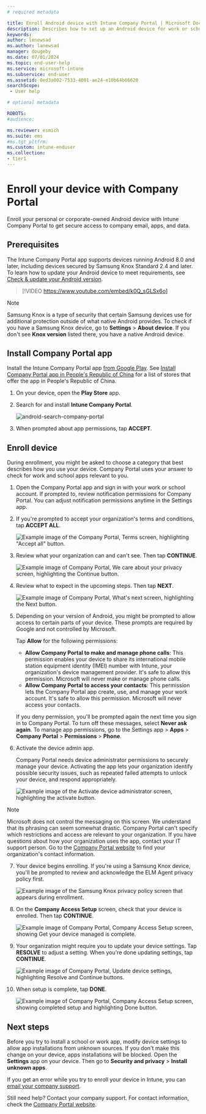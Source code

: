 ```yaml
---
# required metadata

title: Enroll Android device with Intune Company Portal | Microsoft Docs
description: Describes how to set up an Android device for work or school with the Company Portal app. 
keywords:
author: lenewsad
ms.author: lanewsad
manager: dougeby
ms.date: 07/01/2024
ms.topic: end-user-help
ms.service: microsoft-intune
ms.subservice: end-user
ms.assetid: 0ed3a002-7533-4001-ae24-e10b64b66620
searchScope:
 - User help

# optional metadata

ROBOTS:  
#audience:

ms.reviewer: esmich
ms.suite: ems  
#ms.tgt_pltfrm:
ms.custom: intune-enduser
ms.collection:
- tier1
---
```


# Enroll your device with Company Portal  
Enroll your personal or corporate-owned Android device with Intune Company Portal to get secure access to company email, apps, and data. 



## Prerequisites  
The Intune Company Portal app supports devices running Android 8.0 and later, including devices secured by Samsung Knox Standard 2.4 and later. To learn how to update your Android device to meet requirements, see [Check & update your Android version](https://support.google.com/android/answer/7680439).  
  
> [!VIDEO https://www.youtube.com/embed/k0Q_sGLSx6o]

> [!NOTE]
> Samsung Knox is a type of security that certain Samsung devices use for additional protection outside of what native Android provides. To check if you have a Samsung Knox device, go to **Settings** > **About device**. If you don't see **Knox version** listed there, you have a native Android device.  

## Install Company Portal app  
Install the Intune Company Portal app [from Google Play](https://play.google.com/store/apps/details?id=com.microsoft.windowsintune.companyportal). See [Install Company Portal app in People's Republic of China](install-company-portal-android-china.md) for a list of stores that offer the app in People's Republic of China.

1. On your device, open the **Play Store** app.

2. Search for and install **Intune Company Portal**.  

    ![android-search-company-portal](./media/android-search-company-portal-2101.png)  

3. When prompted about app permissions, tap **ACCEPT**.  

## Enroll device  
During enrollment, you might be asked to choose a category that best describes how you use your device. Company Portal uses your answer to check for work and school apps relevant to you.  

1. Open the Company Portal app and sign in with your work or school account.  If prompted to, review notification permissions for Company Portal. You can adjust notification permissions anytime in the Settings app.  

2. If you're prompted to accept your organization's terms and conditions, tap **ACCEPT ALL**.  

   ![Example image of the Company Portal, Terms screen, highlighting "Accept all" button.](./media/accept-terms-1911.png)  


3. Review what your organization can and can't see. Then tap **CONTINUE**.


    ![Example image of Company Portal, We care about your privacy screen, highlighting the Continue button.](./media/android-privacy-screen-1911.png)  
4. Review what to expect in the upcoming steps. Then tap **NEXT**.  

    ![Example image of Company Portal, What's next screen, highlighting the Next button.](./media/android-whats-next-1911.png)  


5. Depending on your version of Android, you might be prompted to allow access to certain parts of your device. These prompts are required by Google and not controlled by Microsoft.  

    Tap **Allow** for the following permissions:  
    * **Allow Company Portal to make and manage phone calls**: This permission enables your device to share its international mobile station equipment identity (IMEI) number with Intune, your organization's device management provider. It's safe to allow this permission. Microsoft will never make or manage phone calls.  
    * **Allow Company Portal to access your contacts**: This permission lets the Company Portal app create, use, and manage your work account.  It's safe to allow this permission. Microsoft will never access your contacts. 

    If you deny permission, you'll be prompted again the next time you sign in to Company Portal. To turn off these messages, select **Never ask again**. To manage app permissions, go to the Settings app > **Apps** > **Company Portal** > **Permissions** > **Phone**.  

6. Activate the device admin app. 

    Company Portal needs device administrator permissions to securely manage your device. Activating the app lets your organization identify possible security issues, such as repeated failed attempts to unlock your device, and respond appropriately.  

    ![Example image of the Activate device administrator screen, highlighting the activate button.](./media/activate-device-administrator-1911.png)  

> [!NOTE]
> Microsoft does not control the messaging on this screen. We understand that its phrasing can seem somewhat drastic. Company Portal can't specify which restrictions and access are relevant to your organization. If you have questions about how your organization uses the app, contact your IT support person. Go to the [Company Portal website](https://go.microsoft.com/fwlink/?linkid=2010980) to find your organization's contact information.  


7. Your device begins enrolling. If you're using a Samsung Knox device, you'll be prompted to review and acknowledge the ELM Agent privacy policy first.   

    ![Example image of the Samsung Knox privacy policy screen that appears during enrollment.](./media/and-enroll-7-knox-privacy-policy.png)  

8. On the **Company Access Setup** screen, check that your device is enrolled. Then tap **CONTINUE**.  

    ![Example image of Company Portal, Company Access Setup screen, showing Get your device managed is complete.](./media/update-settings-1911.png)  

9. Your organization might require you to update your device settings. Tap **RESOLVE** to adjust a setting. When you're done updating settings, tap **CONTINUE**.  

   ![Example image of Company Portal, Update device settings, highlighting Resolve and Continue buttons.](./media/resolve-settings-1911.png)  

10. When setup is complete, tap **DONE**.    

    ![Example image of Company Portal, Company Access Setup screen, showing completed setup and highlighting Done button.](./media/android-enrollment-done-1911.png) 

## Next steps  

Before you try to install a school or work app, modify device settings to allow app installations from unknown sources. If you don't make this change on your device, apps installations will be blocked. Open the **Settings** app on your device. Then go to **Security and privacy** > **Install unknown apps**.  

If you get an error while you try to enroll your device in Intune, you can [email your company support](send-logs-to-your-it-admin-by-email-android.md).  

Still need help? Contact your company support. For contact information, check the [Company Portal website](https://go.microsoft.com/fwlink/?linkid=2010980).  
